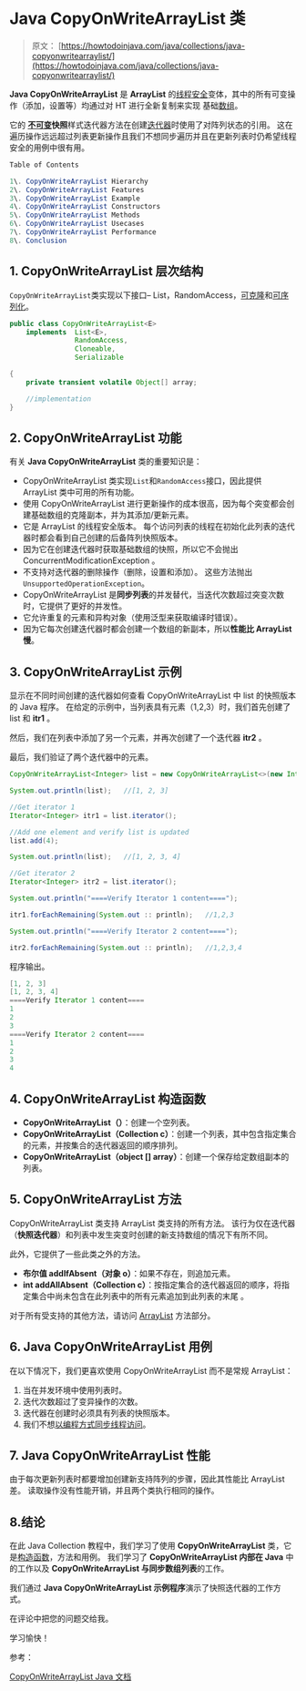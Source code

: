 # Java CopyOnWriteArrayList 类

> 原文： [https://howtodoinjava.com/java/collections/java-copyonwritearraylist/](https://howtodoinjava.com/java/collections/java-copyonwritearraylist/)

**Java CopyOnWriteArrayList** 是 **ArrayList** 的[线程安全](https://howtodoinjava.com/java/multi-threading/what-is-thread-safety/)变体，其中的所有可变操作（添加，设置等）均通过对 HT 进行全新复制来实现 基础[数组](https://howtodoinjava.com/java-array/)。

它的 **[不可变](https://howtodoinjava.com/java/basics/how-to-make-a-java-class-immutable/)快照**样式迭代器方法在创建[迭代器](https://howtodoinjava.com/java/collections/java-iterator/)时使用了对阵列状态的引用。 这在遍历操作远远超过列表更新操作且我们不想同步遍历并且在更新列表时仍希望线程安全的用例中很有用。

```java
Table of Contents

1\. CopyOnWriteArrayList Hierarchy
2\. CopyOnWriteArrayList Features
3\. CopyOnWriteArrayList Example
4\. CopyOnWriteArrayList Constructors
5\. CopyOnWriteArrayList Methods
6\. CopyOnWriteArrayList Usecases
7\. CopyOnWriteArrayList Performance
8\. Conclusion
```

## 1\. CopyOnWriteArrayList 层次结构

`CopyOnWriteArrayList`类实现以下接口– List，RandomAccess，[可克隆](https://howtodoinjava.com/java/cloning/a-guide-to-object-cloning-in-java/)和[可序列化](https://howtodoinjava.com/java/serialization/custom-serialization-readobject-writeobject/)。

```java
public class CopyOnWriteArrayList<E>
    implements 	List<E>, 
    			RandomAccess, 
    			Cloneable, 
    			Serializable 

{
	private transient volatile Object[] array;

	//implementation
}

```

## 2\. CopyOnWriteArrayList 功能

有关 **Java CopyOnWriteArrayList** 类的重要知识是：

*   CopyOnWriteArrayList 类实现`List`和`RandomAccess`接口，因此提供 ArrayList 类中可用的所有功能。
*   使用 CopyOnWriteArrayList 进行更新操作的成本很高，因为每个突变都会创建基础数组的克隆副本，并为其添加/更新元素。
*   它是 ArrayList 的线程安全版本。 每个访问列表的线程在初始化此列表的迭代器时都会看到自己创建的后备阵列快照版本。
*   因为它在创建迭代器时获取基础数组的快照，所以它不会抛出 ConcurrentModificationException 。
*   不支持对迭代器的删除操作（删除，设置和添加）。 这些方法抛出`UnsupportedOperationException`。
*   CopyOnWriteArrayList 是**同步列表**的并发替代，当迭代次数超过突变次数时，它提供了更好的并发性。
*   它允许重复的元素和异构对象（使用泛型来获取编译时错误）。
*   因为它每次创建迭代器时都会创建一个数组的新副本，所以**性能比 ArrayList 慢**。

## 3\. CopyOnWriteArrayList 示例

显示在不同时间创建的迭代器如何查看 CopyOnWriteArrayList 中 list 的快照版本的 Java 程序。 在给定的示例中，当列表具有元素（1,2,3）时，我们首先创建了 list 和 **itr1** 。

然后，我们在列表中添加了另一个元素，并再次创建了一个迭代器 **itr2** 。

最后，我们验证了两个迭代器中的元素。

```java
CopyOnWriteArrayList<Integer> list = new CopyOnWriteArrayList<>(new Integer[] {1,2,3});

System.out.println(list);	//[1, 2, 3]

//Get iterator 1
Iterator<Integer> itr1 = list.iterator();

//Add one element and verify list is updated
list.add(4);

System.out.println(list);	//[1, 2, 3, 4]

//Get iterator 2
Iterator<Integer> itr2 = list.iterator();

System.out.println("====Verify Iterator 1 content====");

itr1.forEachRemaining(System.out :: println);	//1,2,3

System.out.println("====Verify Iterator 2 content====");

itr2.forEachRemaining(System.out :: println);	//1,2,3,4

```

程序输出。

```java
[1, 2, 3]
[1, 2, 3, 4]
====Verify Iterator 1 content====
1
2
3
====Verify Iterator 2 content====
1
2
3
4

```

## 4\. CopyOnWriteArrayList 构造函数

*   **CopyOnWriteArrayList（）**：创建一个空列表。
*   **CopyOnWriteArrayList（Collection c）**：创建一个列表，其中包含指定集合的​​元素，并按集合的迭代器返回的顺序排列。
*   **CopyOnWriteArrayList（object [] array）**：创建一个保存给定数组副本的列表。

## 5\. CopyOnWriteArrayList 方法

CopyOnWriteArrayList 类支持 ArrayList 类支持的所有方法。 该行为仅在迭代器（**快照迭代器**）和列表中发生突变时创建的新支持数组的情况下有所不同。

此外，它提供了一些此类之外的方法。

*   **布尔值 addIfAbsent（对象 o）**：如果不存在，则追加元素。
*   **int addAllAbsent（Collection c）**：按指定集合的​​迭代器返回的顺序，将指定集合中尚未包含在此列表中的所有元素追加到此列表的末尾 。

对于所有受支持的其他方法，请访问 [ArrayList](https://howtodoinjava.com/java-arraylist/) 方法部分。

## 6\. Java CopyOnWriteArrayList 用例

在以下情况下，我们更喜欢使用 CopyOnWriteArrayList 而不是常规 ArrayList：

1.  当在并发环境中使用列表时。
2.  迭代次数超过了变异操作的次数。
3.  迭代器在创建时必须具有列表的快照版本。
4.  我们不想[以编程方式同步线程访问](https://howtodoinjava.com/java/multi-threading/wait-notify-and-notifyall-methods/)。

## 7\. Java CopyOnWriteArrayList 性能

由于每次更新列表时都要增加创建新支持阵列的步骤，因此其性能比 ArrayList 差。
读取操作没有性能开销，并且两个类执行相同的操作。

## 8.结论

在此 Java Collection 教程中，我们学习了使用 **CopyOnWriteArrayList** 类，它是[构造函数](https://howtodoinjava.com/oops/java-constructors/)，方法和用例。 我们学习了 **CopyOnWriteArrayList 内部在 Java** 中的工作以及 **CopyOnWriteArrayList 与同步数组列表**的工作。

我们通过 **Java CopyOnWriteArrayList 示例程序**演示了快照迭代器的工作方式。

在评论中把您的问题交给我。

学习愉快！

参考：

[CopyOnWriteArrayList Java 文档](https://docs.oracle.com/javase/10/docs/api/java/util/concurrent/CopyOnWriteArrayList.html)